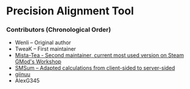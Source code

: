 # Precision Alignment Tool

### Contributors (Chronological Order)

- Wenli – Original author  
- TweaK – First maintainer
- [Mista-Tea - Second maintainer, current most used version on Steam GMod's Workshop](https://github.com/IJWTB/precision-alignment)
- [SMSum – Adapted calculations from client-sided to server-sided](https://github.com/SMSum/precision-alignment)
- [giinuu](https://github.com/giinuu/precision-alignment)
- AlexG345
